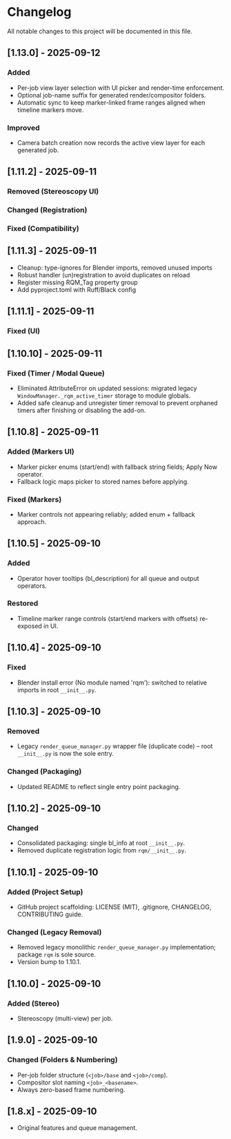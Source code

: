 # Changelog

All notable changes to this project will be documented in this file.

## [1.13.0] - 2025-09-12

### Added

- Per-job view layer selection with UI picker and render-time enforcement.
- Optional job-name suffix for generated render/compositor folders.
- Automatic sync to keep marker-linked frame ranges aligned when timeline markers move.

### Improved

- Camera batch creation now records the active view layer for each generated job.

## [1.11.2] - 2025-09-11

### Removed (Stereoscopy UI)


### Changed (Registration)


### Fixed (Compatibility)


 
## [1.11.3] - 2025-09-11

- Cleanup: type-ignores for Blender imports, removed unused imports
- Robust handler (un)registration to avoid duplicates on reload
- Register missing RQM_Tag property group
- Add pyproject.toml with Ruff/Black config

## [1.11.1] - 2025-09-11

### Fixed (UI)


## [1.10.10] - 2025-09-11

### Fixed (Timer / Modal Queue)

- Eliminated AttributeError on updated sessions: migrated legacy `WindowManager._rqm_active_timer` storage to module globals.
- Added safe cleanup and unregister timer removal to prevent orphaned timers after finishing or disabling the add-on.

## [1.10.8] - 2025-09-11

### Added (Markers UI)

- Marker picker enums (start/end) with fallback string fields; Apply Now operator.
- Fallback logic maps picker to stored names before applying.

### Fixed (Markers)

- Marker controls not appearing reliably; added enum + fallback approach.

## [1.10.5] - 2025-09-10

### Added

- Operator hover tooltips (bl_description) for all queue and output operators.

### Restored

- Timeline marker range controls (start/end markers with offsets) re-exposed in UI.

## [1.10.4] - 2025-09-10

### Fixed

- Blender install error (No module named 'rqm'): switched to relative imports in root `__init__.py`.

## [1.10.3] - 2025-09-10

### Removed

- Legacy `render_queue_manager.py` wrapper file (duplicate code) – root `__init__.py` is now the sole entry.

### Changed (Packaging)

- Updated README to reflect single entry point packaging.

## [1.10.2] - 2025-09-10

### Changed

- Consolidated packaging: single bl_info at root `__init__.py`.
- Removed duplicate registration logic from `rqm/__init__.py`.

## [1.10.1] - 2025-09-10

### Added (Project Setup)

- GitHub project scaffolding: LICENSE (MIT), .gitignore, CHANGELOG, CONTRIBUTING guide.

### Changed (Legacy Removal)

- Removed legacy monolithic `render_queue_manager.py` implementation; package `rqm` is sole source.
- Version bump to 1.10.1.

## [1.10.0] - 2025-09-10

### Added (Stereo)

- Stereoscopy (multi-view) per job.

## [1.9.0] - 2025-09-10

### Changed (Folders & Numbering)

- Per-job folder structure (`<job>/base` and `<job>/comp`).
- Compositor slot naming `<job>_<basename>`.
- Always zero-based frame numbering.

## [1.8.x] - 2025-09-10

- Original features and queue management.
